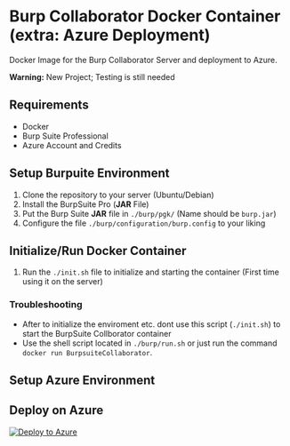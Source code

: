 # Burp Collaborator Docker Container (extra: Azure Deployment)

Docker Image for the Burp Collaborator Server and deployment to Azure.

**Warning:** New Project; Testing is still needed

## Requirements

- Docker
- Burp Suite Professional
- Azure Account and Credits

## Setup Burpuite Environment

1. Clone the repository to your server (Ubuntu/Debian)
2. Install the BurpSuite Pro (**JAR** File)
3. Put the Burp Suite **JAR** file in `./burp/pgk/` (Name should be `burp.jar`)
4. Configure the file `./burp/configuration/burp.config` to your liking

## Initialize/Run Docker Container

1. Run the `./init.sh` file to initialize and starting the container (First time using it on the server)

### Troubleshooting

- After to initialize the enviroment etc. dont use this script (`./init.sh`) to start the BurpSuite Collborator container
- Use the shell script located in `./burp/run.sh` or just run the command `docker run BurpsuiteCollaborator`.

## Setup Azure Environment

## Deploy on Azure

[![Deploy to Azure](https://aka.ms/deploytoazurebutton)](https://portal.azure.com/#create/Microsoft.Template/uri/https://raw.githubusercontent.com/cryxnet/docker-burp-collaborator/main/azure/template/vm.json)

